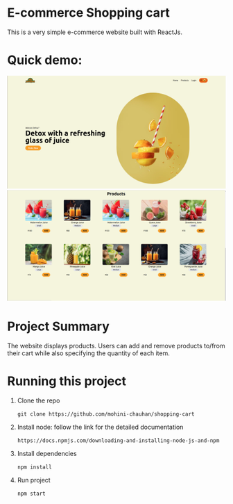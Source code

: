 # E-commerce Shopping cart 

This is a very simple e-commerce website built with ReactJs.

# Quick demo:

<img src="demo/landing.png">
<img src="demo/product.png">


# Project Summary
The website displays products. Users can add and remove products to/from their cart while also specifying the quantity of each item.

# Running this project

1. Clone the repo 
    ```
    git clone https://github.com/mohini-chauhan/shopping-cart
    ```
2. Install node: follow the link for the detailed documentation

    ```
    https://docs.npmjs.com/downloading-and-installing-node-js-and-npm
    ```

3. Install dependencies

    ```
    npm install
    ```
4. Run project
    ```
    npm start
    ```
